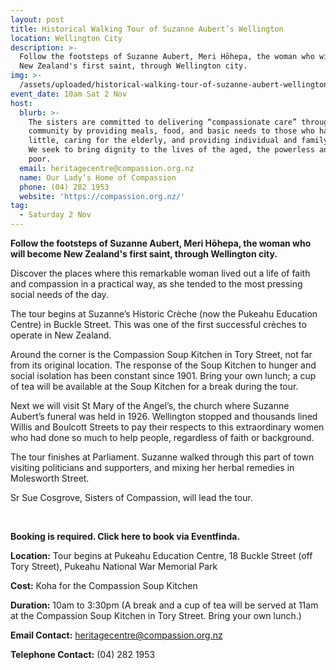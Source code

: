 ```yaml
---
layout: post
title: Historical Walking Tour of Suzanne Aubert’s Wellington
location: Wellington City
description: >-
  Follow the footsteps of Suzanne Aubert, Meri Hōhepa, the woman who will become
  New Zealand's first saint, through Wellington city.
img: >-
  /assets/uploaded/historical-walking-tour-of-suzanne-aubert-wellington-heritage-week-2.png
event_date: 10am Sat 2 Nov
host:
  blurb: >-
    The sisters are committed to delivering “compassionate care” throughout the
    community by providing meals, food, and basic needs to those who have very
    little, caring for the elderly, and providing individual and family support.
    We seek to bring dignity to the lives of the aged, the powerless and the
    poor.
  email: heritagecentre@compassion.org.nz
  name: Our Lady’s Home of Compassion
  phone: (04) 282 1953
  website: 'https://compassion.org.nz/'
tag:
  - Saturday 2 Nov
---
```

**Follow the footsteps of Suzanne Aubert, Meri Hōhepa, the woman who will become New Zealand's first saint, through Wellington city.**

Discover the places where this remarkable woman lived out a life of faith and compassion in a practical way, as she tended to the most pressing social needs of the day. 

The tour begins at Suzanne’s Historic Crèche (now the Pukeahu Education Centre) in Buckle Street. This was one of the first successful crèches to operate in New Zealand. 

Around the corner is the Compassion Soup Kitchen in Tory Street, not far from its original location. The response of the Soup Kitchen to hunger and social isolation has been constant since 1901. Bring your own lunch; a cup of tea will be available at the Soup Kitchen for a break during the tour. 

Next we will visit St Mary of the Angel’s, the church where Suzanne Aubert’s funeral was held in 1926. Wellington stopped and thousands lined Willis and Boulcott Streets to pay their respects to this extraordinary women who had done so much to help people, regardless of faith or background. 

The tour finishes at Parliament. Suzanne walked through this part of town visiting politicians and supporters, and mixing her herbal remedies in Molesworth Street.

Sr Sue Cosgrove, Sisters of Compassion, will lead the tour. 

<br>

**Booking is required. Click here to book via Eventfinda.**  

**Location:** Tour begins at Pukeahu Education Centre, 18 Buckle Street (off Tory Street), Pukeahu National War Memorial Park

**Cost:** Koha for the Compassion Soup Kitchen

**Duration:** 10am to 3:30pm (A break and a cup of tea will be served at 11am at the Compassion Soup Kitchen in Tory Street. Bring your own lunch.)

**Email Contact:** heritagecentre@compassion.org.nz

**Telephone Contact:** (04) 282 1953
